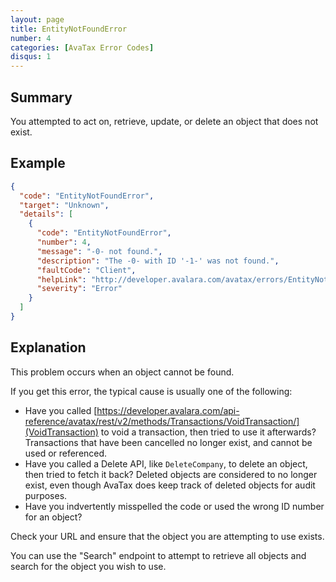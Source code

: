 ```yaml
---
layout: page
title: EntityNotFoundError
number: 4
categories: [AvaTax Error Codes]
disqus: 1
---
```


## Summary

You attempted to act on, retrieve, update, or delete an object that does not exist.

## Example

```json
{
  "code": "EntityNotFoundError",
  "target": "Unknown",
  "details": [
    {
      "code": "EntityNotFoundError",
      "number": 4,
      "message": "-0- not found.",
      "description": "The -0- with ID '-1-' was not found.",
      "faultCode": "Client",
      "helpLink": "http://developer.avalara.com/avatax/errors/EntityNotFoundError",
      "severity": "Error"
    }
  ]
}
```

## Explanation

This problem occurs when an object cannot be found.

If you get this error, the typical cause is usually one of the following:

* Have you called [https://developer.avalara.com/api-reference/avatax/rest/v2/methods/Transactions/VoidTransaction/](VoidTransaction) to void a transaction, then tried to use it afterwards?  Transactions that have been cancelled no longer exist, and cannot be used or referenced.
* Have you called a Delete API, like `DeleteCompany`, to delete an object, then tried to fetch it back?  Deleted objects are considered to no longer exist, even though AvaTax does keep track of deleted objects for audit purposes.
* Have you indvertently misspelled the code or used the wrong ID number for an object?

Check your URL and ensure that the object you are attempting to use exists. 

You can use the "Search" endpoint to attempt to retrieve all objects and search for the object you wish to use.
